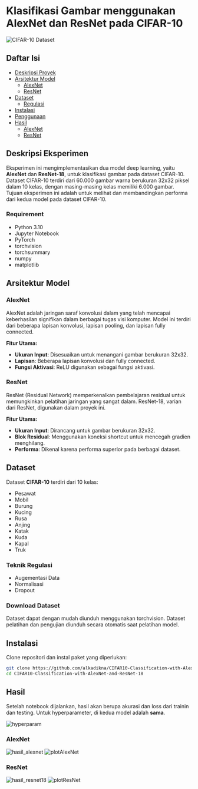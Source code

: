 # Klasifikasi Gambar menggunakan AlexNet dan ResNet pada CIFAR-10

![CIFAR-10 Dataset](https://github.com/user-attachments/assets/977b75d7-cbab-4fe8-8dd2-508b19dd4ba5)

## Daftar Isi
- [Deskripsi Proyek](#deskripsi-proyek)
- [Arsitektur Model](#arsitektur-model)
  - [AlexNet](#alexnet)
  - [ResNet](#resnet)
- [Dataset](#dataset)
  - [Regulasi](#teknik-regulasi)
- [Instalasi](#instalasi)
- [Penggunaan](#penggunaan)
- [Hasil](#hasil)
  - [AlexNet](#alexnet)
  - [ResNet](#resnet)

## Deskripsi Eksperimen
Eksperimen ini mengimplementasikan dua model deep learning, yaitu **AlexNet** dan **ResNet-18**, untuk klasifikasi gambar pada dataset CIFAR-10. Dataset CIFAR-10 terdiri dari 60.000 gambar warna berukuran 32x32 piksel dalam 10 kelas, dengan masing-masing kelas memiliki 6.000 gambar. Tujuan eksperimen ini adalah untuk melihat dan membandingkan performa dari kedua model pada dataset CIFAR-10.

### Requirement
- Python 3.10
- Jupyter Notebook
- PyTorch
- torchvision
- torchsummary
- numpy
- matplotlib

## Arsitektur Model

### AlexNet
AlexNet adalah jaringan saraf konvolusi dalam yang telah mencapai keberhasilan signifikan dalam berbagai tugas visi komputer. Model ini terdiri dari beberapa lapisan konvolusi, lapisan pooling, dan lapisan fully connected.

**Fitur Utama:**
- **Ukuran Input**: Disesuaikan untuk menangani gambar berukuran 32x32.
- **Lapisan**: Beberapa lapisan konvolusi dan fully connected.
- **Fungsi Aktivasi**: ReLU digunakan sebagai fungsi aktivasi.

### ResNet
ResNet (Residual Network) memperkenalkan pembelajaran residual untuk memungkinkan pelatihan jaringan yang sangat dalam. ResNet-18, varian dari ResNet, digunakan dalam proyek ini.

**Fitur Utama:**
- **Ukuran Input**: Dirancang untuk gambar berukuran 32x32.
- **Blok Residual**: Menggunakan koneksi shortcut untuk mencegah gradien menghilang.
- **Performa**: Dikenal karena performa superior pada berbagai dataset.

## Dataset
Dataset **CIFAR-10** terdiri dari 10 kelas:
- Pesawat
- Mobil
- Burung
- Kucing
- Rusa
- Anjing
- Katak
- Kuda
- Kapal
- Truk

### Teknik Regulasi
- Augementasi Data
- Normalisasi
- Dropout

### Download Dataset
Dataset dapat dengan mudah diunduh menggunakan torchvision. Dataset pelatihan dan pengujian diunduh secara otomatis saat pelatihan model.

## Instalasi
Clone repositori dan instal paket yang diperlukan:

```bash
git clone https://github.com/alkadikna/CIFAR10-Classification-with-AlexNet-and-ResNet-18
cd CIFAR10-Classification-with-AlexNet-and-ResNet-18
```

## Hasil
Setelah notebook dijalankan, hasil akan berupa akurasi dan loss dari trainin dan testing. Untuk hyperparameter, di kedua model adalah **sama**.

![hyperparam](https://github.com/user-attachments/assets/25674d2c-de40-48dd-a507-476ea77a0303)

### AlexNet
![hasil_alexnet](https://github.com/user-attachments/assets/c8b03ef5-a883-4aa6-9703-8ecd50065551)
![plotAlexNet](https://github.com/user-attachments/assets/4fa603d8-9419-47fd-a80c-02b0d56bb155)

### ResNet
![hasil_resnet18](https://github.com/user-attachments/assets/98e3af9e-ab47-4646-ba49-7bd4d613e779)
![plotResNet](https://github.com/user-attachments/assets/c9209b0c-badc-429a-a218-b4efb0480a84)
